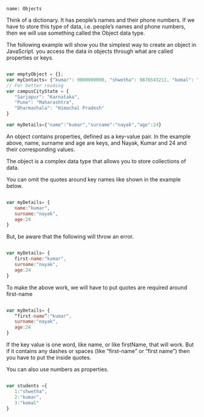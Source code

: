 ```ngMeta
name: Objects
```

Think of a dictionary. It has people’s names and their phone numbers. If we have to store this type of data, i.e. people’s names and phone numbers, then we will use something called the Object data type.


The following example will show you the simplest way to create an object in JavaScript. you access the data in objects through what are called properties or keys.

```javascript

var emptyObject = {};
var myContacts= {"kumar": 9000000000, "shwetha": 9876543211, "komal": "0909990999"};
// For better reading
var campusCityState = {
   "Sarjapur": "Karnataka",
   "Pune": "Maharashtra",
   "Dharmashala": "Himachal Pradesh"
}

```

```javascript
var myDetails={"name":"kumar","surname":"nayak","age":24}
```
 
An object contains properties, defined as a key-value pair. In the example above, name, surname and age are keys, and Nayak, Kumar and 24 and their corresponding values.

The object is a complex data type that allows you to store collections of data.

You can omit the quotes around key names like shown in the example below.



```javascript

var myDetails= {
   name:"kumar",
   surname:"nayak",
   age:24
}

```

But, be aware that the following will throw an error.

```javascript

var myDetails= {
   first-name:"kumar",
   surname:"nayak",
   age:24
}

```

To make the above work, we will have to put quotes are required around first-name

```javascript

var myDetails= {
   “first-name”:"kumar",
   surname:"nayak",
   age:24
}

```

If the key value is one word, like name, or like firstName, that will work. But if it contains any dashes or spaces (like “first-name” or “first name”) then you have to put the inside quotes.


You can also use numbers as properties.

```javascript

var students ={
   1:"shwetha",
   2:"kumar",
   3:"komal"
}

```

